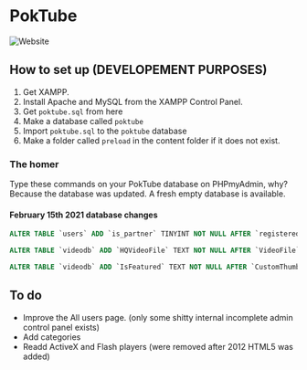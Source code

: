 # PokTube
![Website](https://cdn.discordapp.com/attachments/807438920181743656/808707960086986759/unknown.png)

## How to set up (DEVELOPEMENT PURPOSES)

1. Get XAMPP.
2. Install Apache and MySQL from the XAMPP Control Panel.
3. Get ``poktube.sql`` from here
4. Make a database called ``poktube``
5. Import ``poktube.sql`` to the ``poktube`` database
6. Make a folder called ``preload`` in the content folder if it does not exist.

### The homer
Type these commands on your PokTube database on PHPmyAdmin, why? Because the database was updated. A fresh empty database is available.
#### February 15th 2021 database changes
```sql
ALTER TABLE `users` ADD `is_partner` TINYINT NOT NULL AFTER `registeredon`; 

ALTER TABLE `videodb` ADD `HQVideoFile` TEXT NOT NULL AFTER `VideoFile`; 

ALTER TABLE `videodb` ADD `IsFeatured` TEXT NOT NULL AFTER `CustomThumbnail`; 
```
## To do
* Improve the All users page. (only some shitty internal incomplete admin control panel exists)
* Add categories
* Readd ActiveX and Flash players (were removed after 2012 HTML5 was added)
